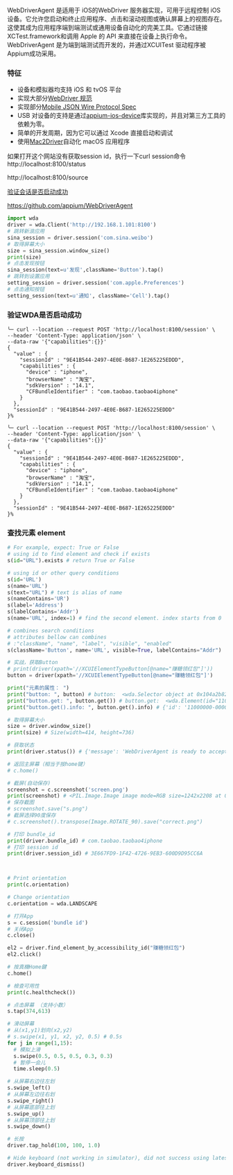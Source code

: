 WebDriverAgent 是适用于 iOS的WebDriver 服务器实现，可用于远程控制 iOS 设备。它允许您启动和终止应用程序、点击和滚动视图或确认屏幕上的视图存在。这使其成为应用程序端到端测试或通用设备自动化的完美工具。它通过链接XCTest.framework和调用 Apple 的 API 来直接在设备上执行命令。WebDriverAgent 是为端到端测试而开发的，并通过XCUITest 驱动程序被Appium成功采用。


### 特征
- 设备和模拟器均支持 iOS 和 tvOS 平台
- 实现大部分[WebDriver 规范](https://w3c.github.io/webdriver/webdriver-spec.html)
- 实现部分[Mobile JSON Wire Protocol Spec](https://github.com/SeleniumHQ/mobile-spec/blob/master/spec-draft.md)
- USB 对设备的支持是通过[appium-ios-device](https://github.com/appium/appium-ios-device)库实现的，并且对第三方工具的依赖为零。
- 简单的开发周期，因为它可以通过 Xcode 直接启动和调试
- 使用[Mac2Driver](https://github.com/appium/appium-mac2-driver)自动化 macOS 应用程序

[](http://localhost:8100)

[](http://localhost:8100/inspector)

[](http://localhost:8100/status)

如果打开这个网站没有获取session id，执行一下curl session命令
http://localhost:8100/status

http://localhost:8100/source


[验证会话是否启动成功](http://localhost:8100/session)

https://github.com/appium/WebDriverAgent



``` python
import wda
driver = wda.Client('http://192.168.1.101:8100')
# 跳转新浪应用
sina_session = driver.session('com.sina.weibo')
# 取得屏幕大小
size = sina_session.window_size()
print(size)
# 点击发现按钮
sina_session(text=u'发现',className='Button').tap()
# 跳转到设置应用
setting_session = driver.session('com.apple.Preferences')
# 点击通知按钮
setting_session(text=u'通知', className='Cell').tap()
```

### 验证WDA是否启动成功
``` shell
╰─ curl --location --request POST 'http://localhost:8100/session' \
--header 'Content-Type: application/json' \
--data-raw '{"capabilities":{}}'
{
  "value" : {
    "sessionId" : "9E41B544-2497-4E0E-B687-1E265225EDDD",
    "capabilities" : {
      "device" : "iphone",
      "browserName" : "淘宝",
      "sdkVersion" : "14.1",
      "CFBundleIdentifier" : "com.taobao.taobao4iphone"
    }
  },
  "sessionId" : "9E41B544-2497-4E0E-B687-1E265225EDDD"
}%

╰─ curl --location --request POST 'http://localhost:8100/session' \
--header 'Content-Type: application/json' \
--data-raw '{"capabilities":{}}'
{
  "value" : {
    "sessionId" : "9E41B544-2497-4E0E-B687-1E265225EDDD",
    "capabilities" : {
      "device" : "iphone",
      "browserName" : "淘宝",
      "sdkVersion" : "14.1",
      "CFBundleIdentifier" : "com.taobao.taobao4iphone"
    }
  },
  "sessionId" : "9E41B544-2497-4E0E-B687-1E265225EDDD"
}%
```

### 查找元素 element
``` python
# For example, expect: True or False
# using id to find element and check if exists
s(id="URL").exists # return True or False

# using id or other query conditions
s(id='URL')
s(name='URL')
s(text="URL") # text is alias of name
s(nameContains='UR')
s(label='Address')
s(labelContains='Addr')
s(name='URL', index=1) # find the second element. index starts from 0

# combines search conditions
# attributes bellow can combines
# :"className", "name", "label", "visible", "enabled"
s(className='Button', name='URL', visible=True, labelContains="Addr")

# 实战，获取Button
# print(driver(xpath='//XCUIElementTypeButton[@name="赚糖领红包"]'))
button = driver(xpath='//XCUIElementTypeButton[@name="赚糖领红包"]')

print("元素的属性： ")
print("button: ", button) # button:  <wda.Selector object at 0x104a2b820>
print("button.get: ", button.get()) # button.get:  <wda.Element(id="11000000-0000-0000-7B25-000000000000")>
print("button.get().info: ", button.get().info) # {'id': '11000000-0000-0000-7B25-000000000000', 'label': '赚糖领红包', 'value': None, 'text': '赚糖领红包', 'name': 'XCUIElementTypeButton', 'className': 'XCUIElementTypeButton', 'enabled': True, 'displayed': True, 'visible': True, 'accessible': True, 'accessibilityContainer': False}
```

``` python
# 取得屏幕大小
size = driver.window_size()
print(size) # Size(width=414, height=736)

# 获取状态
print(driver.status()) # {'message': 'WebDriverAgent is ready to accept commands', 'state': 'success', 'os': {'testmanagerdVersion': 28, 'name': 'iOS', 'sdkVersion': '15.0', 'version': '14.1'}, 'ios': {'ip': '192.168.204.201'}, 'ready': True, 'build': {'time': 'Oct 25 2021 22:38:06', 'productBundleIdentifier': 'com.feirui.test3'}, 'sessionId': '3E667FD9-1F42-4726-9EB3-600D9D95CC6A'}

# 返回主屏幕（相当于按home键）
# c.home()

# 截屏(自动保存)
screenshot = c.screenshot('screen.png') 
print(screenshot) # <PIL.Image.Image image mode=RGB size=1242x2208 at 0x110070400>
# 保存截图
# screenshot.save("s.png")
# 截屏选择90度保存
# c.screenshot().transpose(Image.ROTATE_90).save("correct.png")

# 打印 bundle_id
print(driver.bundle_id) # com.taobao.taobao4iphone
# 打印 session id
print(driver.session_id) # 3E667FD9-1F42-4726-9EB3-600D9D95CC6A



# Print orientation
print(c.orientation)

# Change orientation
c.orientation = wda.LANDSCAPE

# 打开App
s = c.session('bundle id')
# 关闭App
c.close()

el2 = driver.find_element_by_accessibility_id("赚糖领红包")
el2.click()

# 按真機Home鍵
c.home()

# 檢查可用性
print(c.healthcheck())

# 点击屏幕 （支持小数）
s.tap(374,613)

# 滑动屏幕
# 从(x1,y1)划向(x2,y2)
# s.swipe(x1, y1, x2, y2, 0.5) # 0.5s
for j in range(1,15):
  # 模拟上滑
  s.swipe(0.5, 0.5, 0.5, 0.3, 0.3)
  # 暂停一会儿
  time.sleep(0.5)

# 从屏幕右边往左划
s.swipe_left()
# 从屏幕左边往右划
s.swipe_right()
# 从屏幕底部往上划
s.swipe_up()
# 从屏幕顶部往上划
s.swipe_down()

# 长按
driver.tap_hold(100, 100, 1.0)

# Hide keyboard (not working in simulator), did not success using latest WDA
driver.keyboard_dismiss()
```


